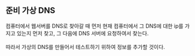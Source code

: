






## 준비 가상 DNS

컴퓨터에서 웹서버를 DNS로 찾아갈 때 먼저 현재 컴퓨터에서 그 DNS에 대한 ip를 가지고 있는지 먼저 찾고, 그 다음에 DNS 서버에 요청하여서 찾는다.  
<br>
따라서 가상의 DNS를 만들어서 테스트하기 위하여 정보를 추가할 것이다.